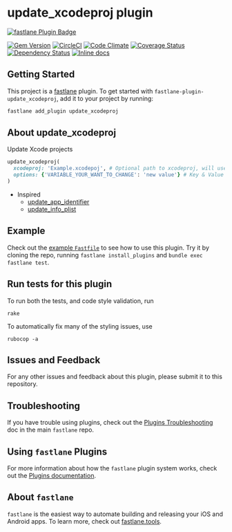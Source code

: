 # update_xcodeproj plugin

[![fastlane Plugin Badge](https://rawcdn.githack.com/fastlane/fastlane/master/fastlane/assets/plugin-badge.svg)](https://rubygems.org/gems/fastlane-plugin-update_xcodeproj)

[![Gem Version](https://badge.fury.io/rb/fastlane-plugin-update_xcodeproj.svg)](https://badge.fury.io/rb/fastlane-plugin-update_xcodeproj)
[![CircleCI](https://circleci.com/gh/nafu/fastlane-plugin-update_xcodeproj.svg?style=svg)](https://circleci.com/gh/nafu/fastlane-plugin-update_xcodeproj)
[![Code Climate](https://codeclimate.com/github/nafu/fastlane-plugin-update_xcodeproj/badges/gpa.svg)](https://codeclimate.com/github/nafu/fastlane-plugin-update_xcodeproj)
[![Coverage Status](https://coveralls.io/repos/github/nafu/fastlane-plugin-update_xcodeproj/badge.svg?branch=master)](https://coveralls.io/github/nafu/fastlane-plugin-update_xcodeproj?branch=master)
[![Dependency Status](https://gemnasium.com/badges/github.com/nafu/fastlane-plugin-update_xcodeproj.svg)](https://gemnasium.com/github.com/nafu/fastlane-plugin-update_xcodeproj)
[![Inline docs](http://inch-ci.org/github/nafu/fastlane-plugin-update_xcodeproj.svg?branch=master)](http://inch-ci.org/github/nafu/fastlane-plugin-update_xcodeproj)

## Getting Started

This project is a [fastlane](https://github.com/fastlane/fastlane) plugin. To get started with `fastlane-plugin-update_xcodeproj`, add it to your project by running:

```bash
fastlane add_plugin update_xcodeproj
```

## About update_xcodeproj

Update Xcode projects

```ruby
update_xcodeproj(
  xcodeproj: 'Example.xcodepoj', # Optional path to xcodeproj, will use first .xcodeproj if not set
  options: {'VARIABLE_YOUR_WANT_TO_CHANGE': 'new value'} # Key & Value pair to update xcode project
)
```

- Inspired
  - [update_app_identifier](https://github.com/fastlane/fastlane/blob/master/fastlane/lib/fastlane/actions/update_app_identifier.rb)
  - [update_info_plist](https://github.com/fastlane/fastlane/blob/master/fastlane/lib/fastlane/actions/update_info_plist.rb)

## Example

Check out the [example `Fastfile`](fastlane/Fastfile) to see how to use this plugin. Try it by cloning the repo, running `fastlane install_plugins` and `bundle exec fastlane test`. 

## Run tests for this plugin

To run both the tests, and code style validation, run

```
rake
```

To automatically fix many of the styling issues, use 
```
rubocop -a
```

## Issues and Feedback

For any other issues and feedback about this plugin, please submit it to this repository.

## Troubleshooting

If you have trouble using plugins, check out the [Plugins Troubleshooting](https://github.com/fastlane/fastlane/blob/master/fastlane/docs/PluginsTroubleshooting.md) doc in the main `fastlane` repo.

## Using `fastlane` Plugins

For more information about how the `fastlane` plugin system works, check out the [Plugins documentation](https://github.com/fastlane/fastlane/blob/master/fastlane/docs/Plugins.md).

## About `fastlane`

`fastlane` is the easiest way to automate building and releasing your iOS and Android apps. To learn more, check out [fastlane.tools](https://fastlane.tools).
